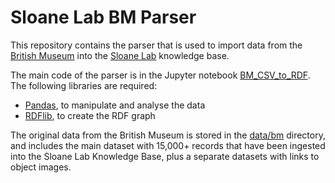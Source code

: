 # Sloane Lab BM Parser

This repository contains the parser that is used to import data from the [British Museum](https://www.britishmuseum.org/collection) into the [Sloane Lab](http://sloanelab.org/) knowledge base.

The main code of the parser is in the Jupyter notebook [BM_CSV_to_RDF](https://github.com/sloanelab-org/bm-parser/blob/main/BM_CSV_to_RDF.ipynb). The following libraries are required:

* [Pandas](https://pandas.pydata.org/), to manipulate and analyse the data
* [RDFlib](http://rdflib.readthedocs.io), to create the RDF graph

The original data from the British Museum is stored in the [data/bm](https://github.com/sloanelab-org/bm-parser/tree/main/data/bm) directory, and includes the main dataset with 15,000+ records that have been ingested into the Sloane Lab Knowledge Base, plus a separate datasets with links to object images.
